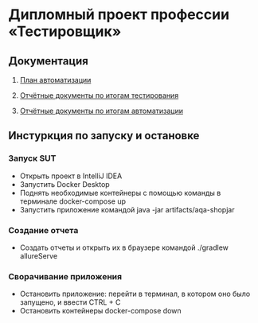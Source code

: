 # Дипломный проект профессии «Тестировщик»

## Документация

1. [План автоматизации](https://github.com/Boolgakova/TripService/blob/master/Plan.md)

1. [Отчётные документы по итогам тестирования](https://github.com/Boolgakova/TripService/blob/master/Report.md)

1. [Отчётные документы по итогам автоматизации]()

## Инстуркция по запуску и остановке

### Запуск SUT
* Открыть проект в IntelliJ IDEA
* Запустить Docker Desktop
* Поднять необходимые контейнеры с помощью команды в терминале docker-compose up
* Запустить приложение командой java -jar artifacts/aqa-shopjar

### Создание отчета
* Создать отчеты и открыть их в браузере командой ./gradlew allureServe

### Сворачивание приложения
* Остановить приложение: перейти в терминал, в котором оно было запущено, и ввести CTRL + C
* Остановить контейнеры docker-compose down
